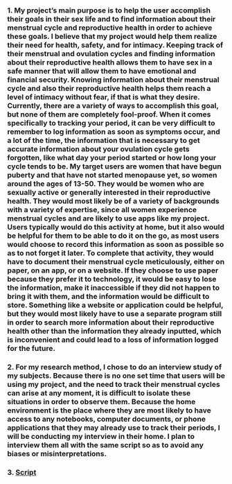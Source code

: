 ### 1. My project’s main purpose is to help the user accomplish their goals in their sex life and to find information about their menstrual cycle and reproductive health in order to achieve these goals. I believe that my project would help them realize their need for health, safety, and for intimacy. Keeping track of their menstrual and ovulation cycles and finding information about their reproductive health allows them to have sex in a safe manner that will allow them to have emotional and financial security. Knowing information about their menstrual cycle and also their reproductive health helps them reach a level of intimacy without fear, if that is what they desire. Currently, there are a variety of ways to accomplish this goal, but none of them are completely fool-proof. When it comes specifically to tracking your period, it can be very difficult to remember to log information as soon as symptoms occur, and a lot of the time, the information that is necessary to get accurate information about your ovulation cycle gets forgotten, like what day your period started or how long your cycle tends to be. My target users are women that have begun puberty and that have not started menopause yet, so women around the ages of 13-50. They would be women who are sexually active or generally interested in their reproductive health. They would most likely be of a variety of backgrounds with a variety of expertise, since all women experience menstrual cycles and are likely to use apps like my project. Users typically would do this activity at home, but it also would be helpful for them to be able to do it on the go, as most users would choose to record this information as soon as possible so as to not forget it later. To complete that activity, they would have to document their menstrual cycle meticulously, either on paper, on an app, or on a website. If they choose to use paper because they prefer it to technology, it would be easy to lose the information, make it inaccessible if they did not happen to bring it with them, and the information would be difficult to store. Something like a website or application could be helpful, but they would most likely have to use a separate program still in order to search more information about their reproductive health other than the information they already inputted, which is inconvenient and could lead to a loss of information logged for the future. 
### 2. For my research method, I chose to do an interview study of my subjects. Because there is no one set time that users will be using my project, and the need to track their menstrual cycles can arise at any moment, it is difficult to isolate these situations in order to observe them. Because the home environment is the place where they are most likely to have access to any notebooks, computer documents, or phone applications that they may already use to track their periods, I will be conducting my interview in their home. I plan to interview them all with the same script so as to avoid any biases or misinterpretations. 
### 3. [Script](https://docs.google.com/document/d/1FfK4h1H6XFn4JqrN_5ggXSqYQr0wzF8aykuZ-fG9Vs4/edit?usp=sharing)

